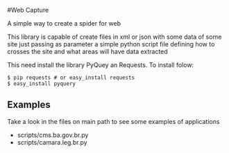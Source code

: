#Web Capture

A simple way to create a spider for web

This library is capable of create files in xml or json with some data of some site just passing as parameter a simple python script file defining how to crosses the site and what areas will have data extracted

This need install the library PyQuey an Requests. To install folow:

```shell
$ pip requests # or easy_install requests
$ easy_install pyquery
```

Examples
--------

Take a look in the files on main path to see some examples of applications

* scripts/cms.ba.gov.br.py
* scripts/camara.leg.br.py
